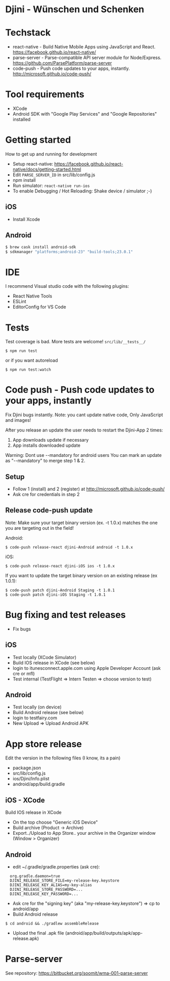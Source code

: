 # Djini - Wünschen und Schenken

# Techstack

* react-native - Build Native Mobile Apps using JavaScript and React. https://facebook.github.io/react-native/
* parse-server - Parse-compatible API server module for Node/Express. https://github.com/ParsePlatform/parse-server
* code-push - Push code updates to your apps, instantly. http://microsoft.github.io/code-push/

# Tool requirements

* XCode
* Android SDK with "Google Play Services" and "Google Repositories" installed

# Getting started

How to get up and running for development

* Setup react-native: https://facebook.github.io/react-native/docs/getting-started.html
* Edit `PARSE_SERVER_ID` in src/lib/config.js
* npm install
* Run simulator: `react-native run-ios`
* To enable Debugging / Hot Reloading: Shake device / simulator ;-)

## iOS

* Install Xcode

## Android

```bash
$ brew cask install android-sdk
$ sdkmanager "platforms;android-23" "build-tools;23.0.1"
```

# IDE

I recommend Visual studio code with the following plugins:

* React Native Tools
* ESLint
* EditorConfig for VS Code

# Tests

Test coverage is bad. More tests are welcome! `src/lib/__tests__/`

```
$ npm run test
```

or if you want autoreload

```
$ npm run test:watch
```

# Code push - Push code updates to your apps, instantly

Fix Djini bugs instantly. Note: you cant update native code, Only JavaScript and images!

After you release an update the user needs to restart the Djini-App 2 times:

1. App downloads update if necessary
2. App installs downloaded update

Warning: Dont use --mandatory for android users
You can mark an update as "--mandatory" to merge step 1 & 2.

## Setup

* Follow 1 (install) and 2 (register) at http://microsoft.github.io/code-push/
* Ask cre for credentials in step 2

## Release code-push update

Note: Make sure your target binary version (ex. -t 1.0.x) matches the one you are targeting out in the field!

Android:

```
$ code-push release-react djini-Android android -t 1.0.x
```

iOS:

```
$ code-push release-react djini-iOS ios -t 1.0.x
```

If you want to update the target binary version on an existing release (ex 1.0.1):

```
$ code-push patch djini-Android Staging -t 1.0.1
$ code-push patch djini-iOS Staging -t 1.0.1
```

# Bug fixing and test releases

* Fix bugs

## iOS

* Test locally (XCode Simulator)
* Build IOS release in XCode (see below)
* login to itunesconnect.apple.com using Apple Developer Account (ask cre or mfl)
* Test internal (TestFlight => Intern Testen => choose version to test)

## Android

* Test locally (on device)
* Build Android release (see below)
* login to testfairy.com
* New Upload => Upload Android APK

# App store release

Edit the version in the following files (I know, its a pain)

* package.json
* src/lib/config.js
* ios/Djini/Info.plist
* android/app/build.gradle

## iOS - XCode

Build IOS release in XCode

* On the top choose "Generic iOS Device"
* Build archive (Product -> Archive)
* Export../Upload to App Store.. your archive in the Organizer window (Window > Organizer)

## Android

* edit ~/.gradle/gradle.properties (ask cre):

```
  org.gradle.daemon=true
  DJINI_RELEASE_STORE_FILE=my-release-key.keystore
  DJINI_RELEASE_KEY_ALIAS=my-key-alias
  DJINI_RELEASE_STORE_PASSWORD=...
  DJINI_RELEASE_KEY_PASSWORD=...
```

* Ask cre for the "signing key" (aka "my-release-key.keystore") => cp to android/app
* Build Android release

```
$ cd android && ./gradlew assembleRelease
```

* Upload the final .apk file (android/app/build/outputs/apk/app-release.apk)

# Parse-server

See repository: https://bitbucket.org/soomit/wma-001-parse-server
